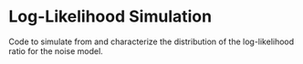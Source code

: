 # Log-Likelihood Simulation
Code to simulate from and characterize the distribution of the log-likelihood ratio for the noise model.